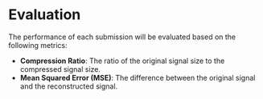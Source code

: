 # Evaluation
The performance of each submission will be evaluated based on the following metrics:
- **Compression Ratio**: The ratio of the original signal size to the compressed signal size.
- **Mean Squared Error (MSE)**: The difference between the original signal and the reconstructed signal.